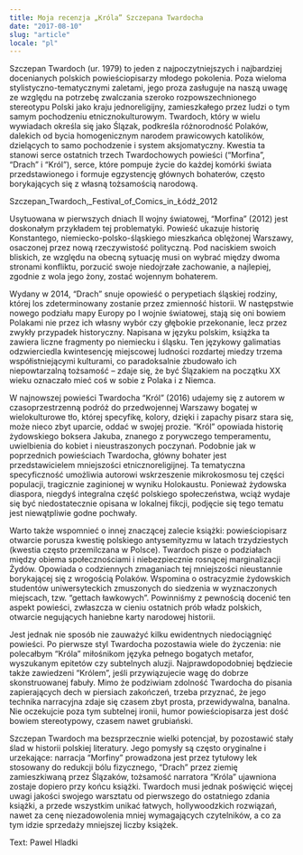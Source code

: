 ```yaml
---
title: Moja recenzja „Króla” Szczepana Twardocha
date: "2017-08-10"
slug: "article"
locale: "pl"
---
```


Szczepan Twardoch (ur. 1979) to jeden z najpoczytniejszych i najbardziej docenianych polskich powieściopisarzy młodego pokolenia. Poza wieloma stylistyczno-tematycznymi zaletami, jego proza zasługuje na naszą uwagę ze względu na potrzebę zwalczania szeroko rozpowszechnionego stereotypu Polski jako kraju jednoreligijny, zamieszkałego przez ludzi o tym samym pochodzeniu etnicznokulturowym. Twardoch, który w wielu wywiadach określa się jako Ślązak, podkreśla różnorodność Polaków, dalekich od bycia homogenicznym narodem prawicowych katolików, dzielących to samo pochodzenie i system aksjomatyczny. Kwestia ta stanowi serce ostatnich trzech Twardochowych powieści (“Morfina”, “Drach” i “Król”), serce, które pompuje życie do każdej komórki świata przedstawionego i formuje egzystencję głównych bohaterów, często borykających się z własną tożsamością narodową.

Szczepan_Twardoch,_Festival_of_Comics_in_Łódź_2012

Usytuowana w pierwszych dniach II wojny światowej, “Morfina” (2012) jest doskonałym przykładem tej problematyki. Powieść ukazuje historię Konstantego, niemiecko-polsko-śląskiego mieszkańca oblężonej Warszawy, osaczonej przez nową rzeczywistość polityczną. Pod naciskiem swoich bliskich, ze względu na obecną sytuację musi on wybrać między dwoma stronami konfliktu, porzucić swoje niedojrzałe zachowanie, a najlepiej, zgodnie z wola jego żony, zostać wojennym bohaterem.

Wydany w 2014, “Drach” snuje opowieść o perypetiach śląskiej rodziny, której los zdeterminowany zostanie przez zmienność historii. W następstwie nowego podziału mapy Europy po I wojnie światowej, stają się oni bowiem Polakami nie przez ich własny wybór czy głębokie przekonanie, lecz przez zwykły przypadek historyczny. Napisana w języku polskim, książka ta zawiera liczne fragmenty po niemiecku i śląsku. Ten językowy galimatias odzwierciedla kwintesencję miejscowej ludności rozdartej miedzy trzema współistniejącymi kulturami, co paradoksalnie zbudowało ich niepowtarzalną tożsamość – zdaje się, że być Ślązakiem na początku XX wieku oznaczało mieć coś w sobie z Polaka i z Niemca.

W najnowszej powieści Twardocha “Król” (2016) udajemy się z autorem w czasoprzestrzenną podróż do przedwojennej Warszawy bogatej w wielokulturowe tło, której specyfikę, kolory, dzięki i zapachy pisarz stara się, może nieco zbyt uparcie, oddać w swojej prozie. “Król” opowiada historię żydowskiego boksera Jakuba, znanego z porywczego temperamentu, uwielbienia do kobiet i nieustraszonych poczynań. Podobnie jak w poprzednich powieściach Twardocha, główny bohater jest przedstawicielem mniejszości etnicznoreligijnej. Ta tematyczna specyficzność umożliwia autorowi wskrzeszenie mikrokosmosu tej części populacji, tragicznie zaginionej w wyniku Holokaustu. Ponieważ żydowska diaspora, niegdyś integralna część polskiego społeczeństwa, wciąż wydaje się być niedostatecznie opisana w lokalnej fikcji, podjęcie się tego tematu jest niewątpliwie godne pochwały.

Warto także wspomnieć o innej znaczącej zalecie książki: powieściopisarz otwarcie porusza kwestię polskiego antysemityzmu w latach trzydziestych (kwestia często przemilczana w Polsce). Twardoch pisze o podziałach między obiema społecznościami i niebezpiecznie rosnącej marginalizacji Żydów. Opowiada o codziennych zmaganiach tej mniejszości nieustannie borykającej się z wrogością Polaków. Wspomina o ostracyzmie żydowskich studentów uniwersyteckich zmuszonych do siedzenia w wyznaczonych miejscach, tzw. “gettach ławkowych”. Powinniśmy z pewnością docenić ten aspekt powieści, zwłaszcza w cieniu ostatnich prób władz polskich, otwarcie negujących haniebne karty narodowej historii.

Jest jednak nie sposób nie zauważyć kilku ewidentnych niedociągnięć powieści. Po pierwsze styl Twardocha pozostawia wiele do życzenia: nie polecałbym “Króla” miłośnikom języka pełnego bogatych metafor, wyszukanym epitetów czy subtelnych aluzji. Najprawdopodobniej będziecie także zawiedzeni “Królem”, jeśli przywiązujecie wagę do dobrze skonstruowanej fabuły. Mimo że podziwiam zdolność Twardocha do pisania zapierających dech w piersiach zakończeń, trzeba przyznać, że jego technika narracyjna zdaje się czasem zbyt prosta, przewidywalna, banalna. Nie oczekujcie poza tym subtelnej ironii, humor powieściopisarza jest dość bowiem stereotypowy, czasem nawet grubiański.

Szczepan Twardoch ma bezsprzecznie wielki potencjał, by pozostawić stały ślad w historii polskiej literatury. Jego pomysły są często oryginalne i urzekające: narracja “Morfiny” prowadzona jest przez tytułowy lek stosowany do redukcji bólu fizycznego, “Drach” przez ziemię zamieszkiwaną przez Ślązaków, tożsamość narratora “Króla” ujawniona zostaje dopiero przy końcu książki. Twardoch musi jednak poświęcić więcej uwagi jakości swojego warsztatu od pierwszego do ostatniego zdania książki, a przede wszystkim unikać łatwych, hollywoodzkich rozwiązań, nawet za cenę niezadowolenia mniej wymagających czytelników, a co za tym idzie sprzedaży mniejszej liczby książek.

Text: Pawel Hladki